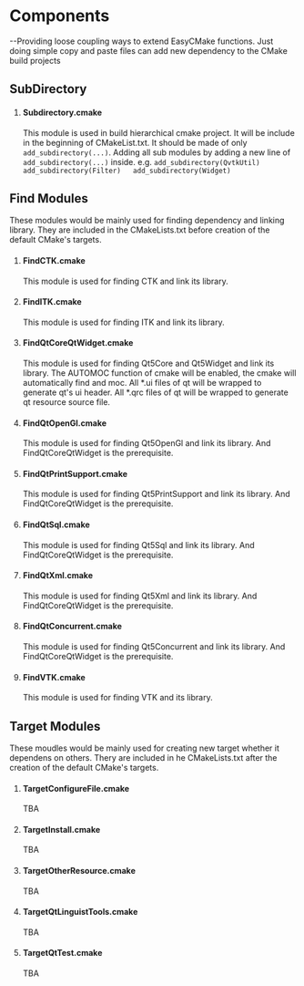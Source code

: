 # Components

--Providing loose coupling ways to extend EasyCMake functions. Just doing simple copy and paste files can add new dependency to the CMake build projects

## SubDirectory

1.  #### Subdirectory.cmake

    This module is used in build hierarchical cmake project. It will be include in the beginning of CMakeList.txt. It should be made of only `add_subdirectory(...)`. Adding all sub modules by adding a new line of `add_subdirectory(...)` inside. e.g. `add_subdirectory(QvtkUtil)  
    add_subdirectory(Filter)  
    add_subdirectory(Widget)  
    `

## Find Modules

These modules would be mainly used for finding dependency and linking library. They are included in the CMakeLists.txt before creation of the default CMake's targets.

1.  #### FindCTK.cmake

    This module is used for finding CTK and link its library.
2.  #### FindITK.cmake

    This module is used for finding ITK and link its library.
3.  #### FindQtCoreQtWidget.cmake

    This module is used for finding Qt5Core and Qt5Widget and link its library. The AUTOMOC function of cmake will be enabled, the cmake will automatically find and moc. All *.ui files of qt will be wrapped to generate qt's ui header. All *.qrc files of qt will be wrapped to generate qt resource source file.
4.  #### FindQtOpenGl.cmake

    This module is used for finding Qt5OpenGl and link its library. And FindQtCoreQtWidget is the prerequisite.
5.  #### FindQtPrintSupport.cmake

    This module is used for finding Qt5PrintSupport and link its library. And FindQtCoreQtWidget is the prerequisite.
6.  #### FindQtSql.cmake

    This module is used for finding Qt5Sql and link its library. And FindQtCoreQtWidget is the prerequisite.
7.  #### FindQtXml.cmake

    This module is used for finding Qt5Xml and link its library. And FindQtCoreQtWidget is the prerequisite.
8.  #### FindQtConcurrent.cmake

    This module is used for finding Qt5Concurrent and link its library. And FindQtCoreQtWidget is the prerequisite.
9.  #### FindVTK.cmake

    This module is used for finding VTK and its library.

## Target Modules

These moudles would be mainly used for creating new target whether it dependens on others. Thery are included in he CMakeLists.txt after the creation of the default CMake's targets.

1.  #### TargetConfigureFile.cmake

    TBA
2.  #### TargetInstall.cmake

    TBA
3.  #### TargetOtherResource.cmake

    TBA
4.  #### TargetQtLinguistTools.cmake

    TBA
5.  #### TargetQtTest.cmake

    TBA